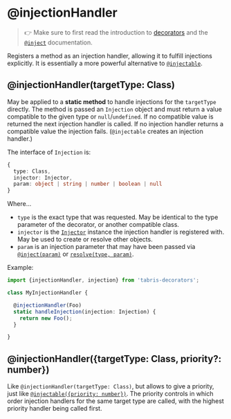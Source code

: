 ---
---
# @injectionHandler

> :point_right: Make sure to first read the introduction to [decorators](./decorators.md) and the [`@inject`](./@inject.md) documentation.

Registers a method as an injection handler, allowing it to fulfill injections explicitly. It is essentially a more powerful alternative to [`@injectable`](./@injectable.md).

## @injectionHandler(targetType: Class)

May be applied to a **static method** to handle injections for the `targetType` directly. The method is passed an `Injection` object and must return a value compatible to the given type or `null`/`undefined`. If no compatible value is returned the next injection handler is called. If no injection handler returns a compatible value the injection fails. (`@injectable` creates an injection handler.)

The interface of `Injection` is:
```ts
{
  type: Class,
  injector: Injector,
  param: object | string | number | boolean | null
}
```

Where...
* `type` is the exact type that was requested. May be identical to the type parameter of the decorator, or another compatible class.
* `injector` is the [`Injector`](./Injector.md) instance the injection handler is registered with. May be used to create or resolve other objects.
* `param` is an injection parameter that may have been passed via [`@inject(param)`](./@inject.md) or [`resolve(type, param)`](./Injector.md).

Example:

```ts
import {injectionHandler, injection} from 'tabris-decorators';

class MyInjectionHandler {

  @injectionHandler(Foo)
  static handleInjection(injection: Injection) {
    return new Foo();
  }

}
```

## @injectionHandler({targetType: Class, priority?: number})

Like `@injectionHandler(targetType: Class)`, but allows to give a priority, just like [`@injectable({priority: number})`](./@injectable.md). The priority controls in which order injection handlers for the same target type are called, with the highest priority handler being called first.
